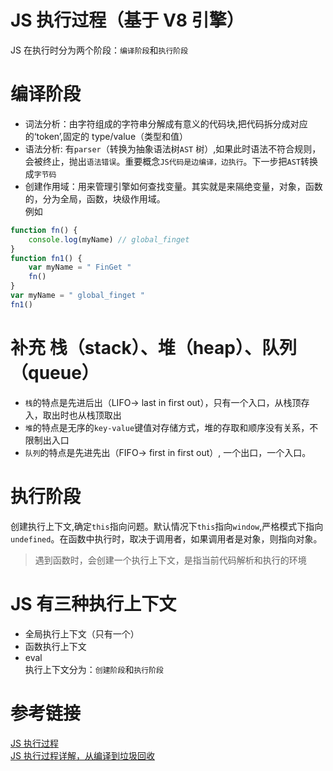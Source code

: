 # JS 执行过程（基于 V8 引擎）

JS 在执行时分为两个阶段：`编译阶段`和`执行阶段`

# 编译阶段

- 词法分析：由字符组成的字符串分解成有意义的代码块,把代码拆分成对应的‘token’,固定的 type/value（类型和值）
- 语法分析: 有`parser`（转换为抽象语法树`AST` 树）,如果此时语法不符合规则，会被终止，抛出`语法错误`。重要概念`JS代码是边编译，边执行`。下一步把`AST`转换成`字节码`
- 创建作用域：用来管理引擎如何查找变量。其实就是来隔绝变量，对象，函数的，分为全局，函数，块级作用域。</br>
  例如

```javascript
function fn() {
	console.log(myName) // global_finget
}
function fn1() {
	var myName = " FinGet "
	fn()
}
var myName = " global_finget "
fn1()
```

# 补充 栈（stack）、堆（heap）、队列（queue）

- `栈`的特点是先进后出（LIFO-> last in first out），只有一个入口，从栈顶存入，取出时也从栈顶取出
- `堆`的特点是无序的`key-value`键值对存储方式，堆的存取和顺序没有关系，不限制出入口
- `队列`的特点是先进先出（FIFO-> first in first out）, 一个出口，一个入口。

# 执行阶段

创建执行上下文,确定`this`指向问题。默认情况下`this`指向`window`,严格模式下指向`undefined`。在函数中执行时，取决于调用者，如果调用者是对象，则指向对象。</br>

> 遇到函数时，会创建一个执行上下文，是指当前代码解析和执行的环境</br>

# JS 有三种执行上下文

- 全局执行上下文（只有一个）
- 函数执行上下文
- eval
  </br>
  执行上下文分为：`创建阶段`和`执行阶段`

# 参考链接

[JS 执行过程](https://segmentfault.com/a/1190000039380905)</br  >
[JS 执行过程详解，从编译到垃圾回收](https://juejin.cn/post/6937835082535141389)
